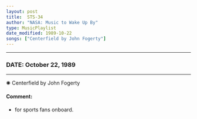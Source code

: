 ```yaml
---
layout: post
title:  STS-34
author: "NASA: Music to Wake Up By"
type: MusicPlaylist
date_modified: 1989-10-22
songs: ["Centerfield by John Fogerty"]
---
```


----
### DATE: October 22, 1989
----
✺ Centerfield by John Fogerty

#### Comment:
* for sports fans onboard.



<br/>
<center>
	<a target="_blank"
	   href="https://twitter.com/intent/tweet?hashtags=Space,NASA,Playlist,NASAWakeupCalls,SpaceProgram&text={{ page.author}}, '{{ page.songs.first }}' {{ page.title }}, {{ page.date | date: '%B %d, %Y' }}. {{ site.url }}{{ page.url }}&via=nasawakeupcalls"><i class="fab fa-twitter" alt="Tweet this page" style="font-size: 1.3em;"></i></a>
	&nbsp; 	<i class="fas fa-user-astronaut" style="font-size: 1.5em;"></i> &nbsp;
    <a type="amzn" search="'Centerfield by John Fogerty'" category="popular music">
    <i class="fab fa-amazon" style="font-size: 1.3em;"></i></a>
</center>
